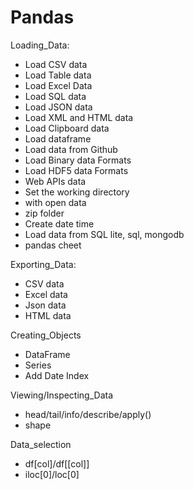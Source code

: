 # Pandas

Loading_Data:
   - Load CSV data
   - Load Table data
   - Load Excel Data
   - Load SQL data
   - Load JSON data
   - Load XML and HTML data
   - Load Clipboard data
   - Load dataframe
   - Load data from Github
   - Load Binary data Formats
   - Load HDF5 data Formats
   - Web APIs data
   - Set the working directory
   - with open data
   - zip folder
   - Create date time
   - Load data from SQL lite, sql, mongodb
   - pandas cheet

Exporting_Data:
   - CSV data 
   - Excel data
   - Json data
   - HTML data

Creating_Objects
   - DataFrame 
   - Series 
   - Add Date Index
   
Viewing/Inspecting_Data
   - head/tail/info/describe/apply()
   - shape

Data_selection
   - df[col]/df[[col]]
   - iloc[0]/loc[0]
